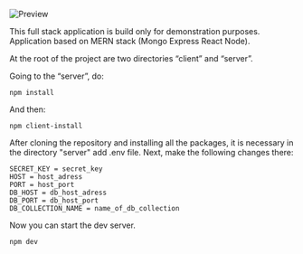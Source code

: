 ![Preview](https://raw.githubusercontent.com/acharist/mern-stack/master/preview.jpg)

This full stack application is build only for demonstration purposes.
Application based on MERN stack (Mongo Express React Node).


At the root of the project are two directories “client” and “server”.

Going to the “server”, do:
```
npm install
```

And then:
```
npm client-install
```


After cloning the repository and installing all the packages, it is necessary in the directory
"server" add .env file.
Next, make the following changes there:
```
SECRET_KEY = secret_key
HOST = host_adress  
PORT = host_port  
DB_HOST = db_host_adress  
DB_PORT = db_host_port  
DB_COLLECTION_NAME = name_of_db_collection
```

Now you can start the dev server.
```
npm dev
```